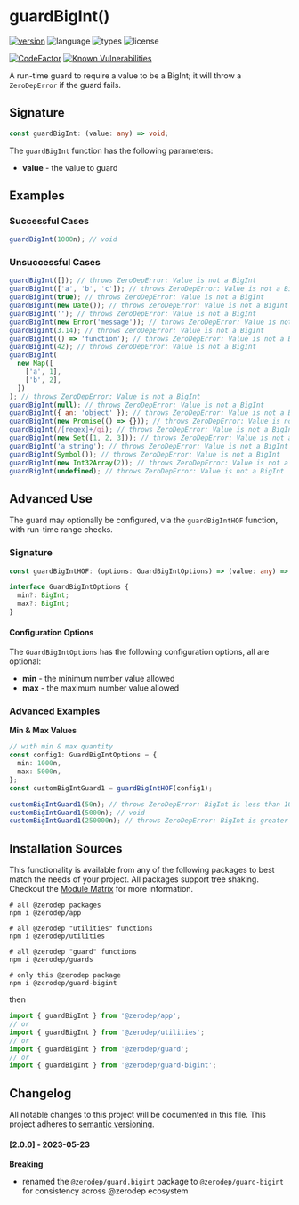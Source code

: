 # guardBigInt()

[![version](https://img.shields.io/npm/v/@zerodep/guard-bigint?style=flat-square&color=blue)](https://www.npmjs.com/package/@zerodep/guard-bigint)
![language](https://img.shields.io/badge/typescript-100%25-blue?style=flat-square)
![types](https://img.shields.io/badge/types-included-blue?style=flat-square)
![license](https://img.shields.io/github/license/cdepage/zerodep?color=blue&style=flat-square)

[![CodeFactor](https://www.codefactor.io/repository/github/cdepage/zerodep/badge)](https://www.codefactor.io/repository/github/cdepage/zerodep)
[![Known Vulnerabilities](https://snyk.io/test/github/cdepage/zerodep/badge.svg)](https://snyk.io/test/github/cdepage/zerodep)

A run-time guard to require a value to be a BigInt; it will throw a `ZeroDepError` if the guard fails.

## Signature

```typescript
const guardBigInt: (value: any) => void;
```

The `guardBigInt` function has the following parameters:

- **value** - the value to guard

## Examples

### Successful Cases

```javascript
guardBigInt(1000n); // void
```

### Unsuccessful Cases

```javascript
guardBigInt([]); // throws ZeroDepError: Value is not a BigInt
guardBigInt(['a', 'b', 'c']); // throws ZeroDepError: Value is not a BigInt
guardBigInt(true); // throws ZeroDepError: Value is not a BigInt
guardBigInt(new Date()); // throws ZeroDepError: Value is not a BigInt
guardBigInt(''); // throws ZeroDepError: Value is not a BigInt
guardBigInt(new Error('message')); // throws ZeroDepError: Value is not a BigInt
guardBigInt(3.14); // throws ZeroDepError: Value is not a BigInt
guardBigInt(() => 'function'); // throws ZeroDepError: Value is not a BigInt
guardBigInt(42); // throws ZeroDepError: Value is not a BigInt
guardBigInt(
  new Map([
    ['a', 1],
    ['b', 2],
  ])
); // throws ZeroDepError: Value is not a BigInt
guardBigInt(null); // throws ZeroDepError: Value is not a BigInt
guardBigInt({ an: 'object' }); // throws ZeroDepError: Value is not a BigInt
guardBigInt(new Promise(() => {})); // throws ZeroDepError: Value is not a BigInt
guardBigInt(/[regex]+/gi); // throws ZeroDepError: Value is not a BigInt
guardBigInt(new Set([1, 2, 3])); // throws ZeroDepError: Value is not a BigInt
guardBigInt('a string'); // throws ZeroDepError: Value is not a BigInt
guardBigInt(Symbol()); // throws ZeroDepError: Value is not a BigInt
guardBigInt(new Int32Array(2)); // throws ZeroDepError: Value is not a BigInt
guardBigInt(undefined); // throws ZeroDepError: Value is not a BigInt
```

## Advanced Use

The guard may optionally be configured, via the `guardBigIntHOF` function, with run-time range checks.

### Signature

```typescript
const guardBigIntHOF: (options: GuardBigIntOptions) => (value: any) => void;

interface GuardBigIntOptions {
  min?: BigInt;
  max?: BigInt;
}
```

#### Configuration Options

The `GuardBigIntOptions` has the following configuration options, all are optional:

- **min** - the minimum number value allowed
- **max** - the maximum number value allowed

### Advanced Examples

**Min & Max Values**

```typescript
// with min & max quantity
const config1: GuardBigIntOptions = {
  min: 1000n,
  max: 5000n,
};
const customBigIntGuard1 = guardBigIntHOF(config1);

customBigIntGuard1(50n); // throws ZeroDepError: BigInt is less than 1000
customBigIntGuard1(5000n); // void
customBigIntGuard1(250000n); // throws ZeroDepError: BigInt is greater than 9999
```

## Installation Sources

This functionality is available from any of the following packages to best match the needs of your project. All packages support tree shaking. Checkout the [Module Matrix](/) for more information.

```shell
# all @zerodep packages
npm i @zerodep/app

# all @zerodep "utilities" functions
npm i @zerodep/utilities

# all @zerodep "guard" functions
npm i @zerodep/guards

# only this @zerodep package
npm i @zerodep/guard-bigint
```

then

```javascript
import { guardBigInt } from '@zerodep/app';
// or
import { guardBigInt } from '@zerodep/utilities';
// or
import { guardBigInt } from '@zerodep/guard';
// or
import { guardBigInt } from '@zerodep/guard-bigint';
```

## Changelog

All notable changes to this project will be documented in this file. This project adheres to [semantic versioning](https://semver.org/spec/v2.0.0.html).

#### [2.0.0] - 2023-05-23

**Breaking**

- renamed the `@zerodep/guard.bigint` package to `@zerodep/guard-bigint` for consistency across @zerodep ecosystem

